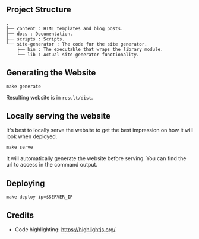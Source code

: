 
## Project Structure

```
.
├── content : HTML templates and blog posts.
├── docs : Documentation.
├── scripts : Scripts.
└── site-generator : The code for the site generator.
    ├── bin : The executable that wraps the library module.
    └── lib : Actual site generator functionality.
```

## Generating the Website

```shell
make generate
```

Resulting website is in `result/dist`.

## Locally serving the website

It's best to locally serve the website to get the best impression on how it will look when deployed.

```shell
make serve
```

It will automatically generate the website before serving. You can find the url to access in the command output.

## Deploying

```shell
make deploy ip=$SERVER_IP
```

## Credits

- Code highlighting: https://highlightjs.org/
